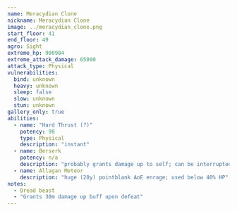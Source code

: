 ```yaml
---
name: Meracydian Clone
nickname: Meracydian Clone
image: ../meracydian_clone.png
start_floor: 41
end_floor: 49
agro: Sight
extreme_hp: 900984
extreme_attack_damage: 65000
attack_type: Physical
vulnerabilities:
  bind: unknown
  heavy: unknown
  sleep: false
  slow: unknown
  stun: unknown
gallery_only: true
abilities: 
  - name: "Hard Thrust (?)"
    potency: 90
    type: Physical
    description: "instant"
  - name: Berserk
    potency: n/a
    description: "probably grants damage up to self; can be interrupted"
  - name: Allagan Meteor
    description: "huge (20y) pointblank AoE enrage; used below 40% HP"
notes:
  - Dread beast
  - "Grants 30m damage up buff upon defeat"
---
```

